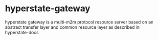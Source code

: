 # hyperstate-gateway
hyperstate gateway is a multi-m2m protocol resource server based on an abstract transfer layer and common resource layer as described in hyperstate-docs

